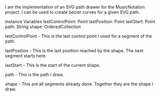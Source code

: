 I am the implementation of an SVG path drawer for the MusicNotation project. I can be used to create bezier curves for a given SVG path.

Instance Variables
	lastControlPoint:		Point
	lastPosition:				Point
	lastStart:				Point
	path:					String
	shape:					OrderedCollection

lastControlPoint
	- This is the last control point I used for a segment of the path.

lastPosition
	- This is the last position reached by the shape. The next segment starts here.

lastStart
	- This is the start of the current shape.

path
	- This is the path I draw.

shape
	- This are all segments already done. Together they are the shape I draw.
